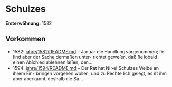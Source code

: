 # Schulzes

**Ersterwähnung:** 1582

## Vorkommen
- 1582: [jahre/1582/README.md](../jahre/1582/README.md) – Januar die Handlung
vorgenommen; ſie ſind aber der Sache dermaßen unter-
richtet geweſen, daß ſie ſobald einen Abſchied ablehnen
ſaſſen, den...
- 1594: [jahre/1594/README.md](../jahre/1594/README.md) – Der Rat hat Ni>el Schulzes Weibe an ihrem Ein-
bringen vorgehen wollen, und zu Rechte ſich gelegt, es iſt
ihm aber aberkannt, deshalb die Sa...

